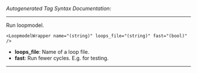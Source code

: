 _Autogenerated Tag Syntax Documentation:_

---
Run loopmodel.

```
<LoopmodelWrapper name="(string)" loops_file="(string)" fast="(bool)" />
```

-   **loops_file**: Name of a loop file.
-   **fast**: Run fewer cycles. E.g. for testing.

---
